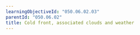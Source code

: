 ```yaml
---
learningObjectiveId: "050.06.02.03"
parentId: "050.06.02"
title: Cold front, associated clouds and weather
---
```

